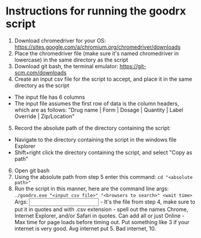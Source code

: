 # Instructions for running the goodrx script
1. Download chromedriver for your OS: https://sites.google.com/a/chromium.org/chromedriver/downloads
2. Place the chromedriver file (make sure it's named chromedriver in lowercase) in the same directory as the script
3. Download git bash, the terminal emulator: https://git-scm.com/downloads
4. Create an input csv file for the script to accept, and place it in the same directory as the script
* The input file has 6 columns
* The input file assumes the first row of data is the column headers, which are as follows: "Drug name | Form | Dosage | Quantity | Label Override | Zip/Location"
5. Record the absolute path of the directory containing the script:
* Navigate to the directory containing the script in the windows file Explorer
* Shift+right click the directory containing the script, and select "Copy as path"
6. Open git bash
7. Using the absolute path from step 5 enter this command: `cd "<absolute path>"`
8. Run the script in this manner, here are the command line args:
`./goodrx.exe "<input csv file>" "<browsers to search>" <wait time> `
Args:
    <input csv file> - It's the file from step 4, make sure to put it in quotes and with .csv extension
    <browser to search> - spell out the names Chrome, Internet Explorer, and/or Safari in quotes.  Can add all or just Online
    <wait time> - Max time for page loads before timing out.  Put something like 3 if your internet is very good.  Avg internet put 5.  Bad internet, 10.
